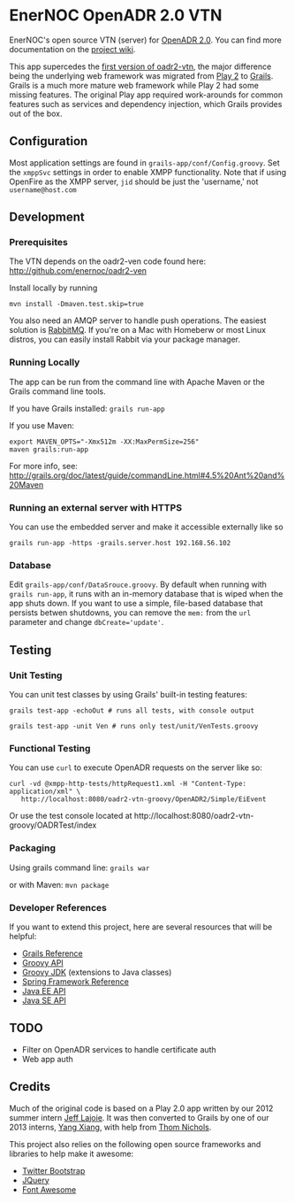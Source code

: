 # EnerNOC OpenADR 2.0 VTN

EnerNOC's open source VTN (server) for [OpenADR 2.0](http://openadr.org).  You can find more 
documentation on the [project wiki](http://github.com/EnerNOC/oadr2-vtn-new/wiki/).

This app supercedes the [first version of oadr2-vtn](http://github.com/EnerNOC/oadr2-vtn), 
the major difference being the underlying web framework 
was migrated from [Play 2](http://www.playframework.com/) to [Grails](http://grails.org/).
Grails is a much more mature web framework while Play 2 had some missing features.
The original Play app required work-arounds for common features such as services and 
dependency injection, which Grails provides out of the box.

## Configuration

Most application settings are found in `grails-app/conf/Config.groovy`.  Set the `xmppSvc`
settings in order to enable XMPP functionality.  Note that if using OpenFire as the 
XMPP server, `jid` should be just the 'username,' not `username@host.com`


## Development

### Prerequisites

The VTN depends on the oadr2-ven code found here: http://github.com/enernoc/oadr2-ven

Install locally by running 

    mvn install -Dmaven.test.skip=true

You also need an AMQP server to handle push operations.  The easiest solution is 
[RabbitMQ](http://www.rabbitmq.com/download.html).  If you're on a Mac with Homeberw or
most Linux distros, you can easily install Rabbit via your package manager.


### Running Locally

The app can be run from the command line with Apache Maven or the Grails command line tools.

If you have Grails installed: `grails run-app`

If you use Maven:

    export MAVEN_OPTS="-Xmx512m -XX:MaxPermSize=256"
    maven grails:run-app

For more info, see: http://grails.org/doc/latest/guide/commandLine.html#4.5%20Ant%20and%20Maven 


### Running an external server with HTTPS

You can use the embedded server and make it accessible externally like so
 
    grails run-app -https -grails.server.host 192.168.56.102

### Database

Edit `grails-app/conf/DataSrouce.groovy`.  By default when running with `grails run-app`, 
it runs with an in-memory database that is wiped when the app shuts down.  If you want to 
use a simple, file-based database that persists betwen shutdowns, you can remove the
`mem:` from the `url` parameter and change `dbCreate='update'`.


## Testing

### Unit Testing

You can unit test classes by using Grails' built-in testing features:

    grails test-app -echoOut # runs all tests, with console output

    grails test-app -unit Ven # runs only test/unit/VenTests.groovy


### Functional Testing

You can use `curl` to execute OpenADR requests on the server like so:

    curl -vd @xmpp-http-tests/httpRequest1.xml -H "Content-Type: application/xml" \
       http://localhost:8080/oadr2-vtn-groovy/OpenADR2/Simple/EiEvent

Or use the test console located at http://localhost:8080/oadr2-vtn-groovy/OADRTest/index


### Packaging

Using grails command line: `grails war`

or with Maven: `mvn package`


### Developer References

If you want to extend this project, here are several resources that will be helpful:

* [Grails Reference](http://grails.org/doc/2.2.1/guide/index.html)
* [Groovy API](http://groovy.codehaus.org/api/)
* [Groovy JDK](http://groovy.codehaus.org/groovy-jdk.html) (extensions to Java classes)
* [Spring Framework Reference](http://static.springsource.org/spring/docs/3.1.x/javadoc-api/)
* [Java EE API](http://docs.oracle.com/javaee/6/api/)
* [Java SE API](http://docs.oracle.com/javase/7/docs/api/)


## TODO

* Filter on OpenADR services to handle certificate auth
* Web app auth

## Credits 

Much of the original code is based on a Play 2.0 app written by our 2012 summer intern 
[Jeff Lajoie](http://www.linkedin.com/pub/jeff-lajoie/5b/424/109).  It was then converted
to Grails by one of our 2013 interns, [Yang Xiang](www.linkedin.com/pub/yang-xiang/6b/36/300), 
with help from [Thom Nichols](http://open.enernoc.com/profiles/thom.html).


This project also relies on the following open source frameworks and libraries to help make it awesome:

* [Twitter Bootstrap](http://twitter.github.io/bootstrap/index.html)
* [JQuery](http://jquery.com/) 
* [Font Awesome](http://fortawesome.github.com/Font-Awesome/)

